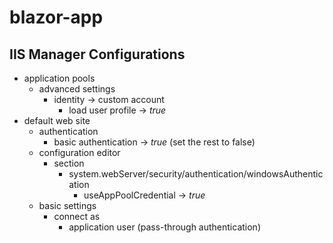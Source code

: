# blazor-app

## IIS Manager Configurations
   - application pools
     - advanced settings
       - identity -> custom account
         - load user profile -> *true*
   - default web site
     - authentication
       - basic authentication -> *true* (set the rest to false)
     - configuration editor
       - section
         - system.webServer/security/authentication/windowsAuthentication
           - useAppPoolCredential -> *true*
     - basic settings
       - connect as
         - application user (pass-through authentication)
